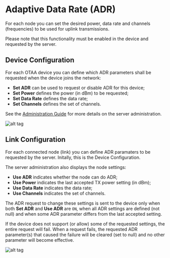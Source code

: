 # Adaptive Data Rate (ADR)

For each node you can set the desired power, data rate and channels (frequencies)
to be used for uplink transmissions.

Please note that this functionality must be enabled in the device and requested
by the server.

## Device Configuration

For each OTAA device you can define which ADR parameters shall be requested when
the device joins the network:
 - **Set ADR** can be used to request or disable ADR for this device;
 - **Set Power** defines the power (in dBm) to be requested;
 - **Set Data Rate** defines the data rate;
 - **Set Channels** defines the set of channels.

See the [Administration Guide](doc/Administration.md) for more details on the
server administration.

![alt tag](https://raw.githubusercontent.com/gotthardp/lorawan-server/master/doc/admin-device.png)

## Link Configuration

For each connected node (link) you can define ADR paramaters to be requested by
the server. Initally, this is the Device Configuration.

The server administration also displays the node settings:
 - **Use ADR** indicates whether the node can do ADR;
 - **Use Power** indicates the last accepted TX power setting (in dBm);
 - **Use Data Rate** indicates the data rate;
 - **Use Channels** indicates the set of channels.

The ADR request to change these settings is sent to the device only when both
**Set ADR** and **Use ADR** are `ON`, when all ADR settings are defined (not null)
and when some ADR parameter differs from the last accepted setting.

If the device does not support (or allow) some of the requested settings, the
entire request will fail. When a request fails, the requested ADR parameter(s) that
caused the failure will be cleared (set to null) and no other parameter will become
effective.

![alt tag](https://raw.githubusercontent.com/gotthardp/lorawan-server/master/doc/admin-link-status.png)
